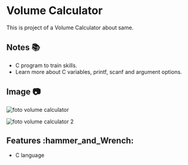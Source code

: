 # Volume Calculator

This is project of a Volume Calculator about same.

## Notes :books:
- C program to train skills.
- Learn more about C variables, printf, scanf and argument options.

## Image :camera:
![foto volume calculator](https://user-images.githubusercontent.com/52220244/110216595-b8740880-7e8e-11eb-9682-1da4f19a3876.PNG)

![foto volume calculator 2](https://user-images.githubusercontent.com/52220244/110216472-2cfa7780-7e8e-11eb-854a-f8470af0d1da.PNG)

## Features :hammer_and_Wrench:
- C language